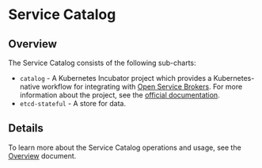 # Service Catalog

## Overview

The Service Catalog consists of the following sub-charts:

- `catalog` - A Kubernetes Incubator project which provides a Kubernetes-native workflow for integrating with [Open Service Brokers](https://www.openservicebrokerapi.org/). For more information about the project, see the [official documentation](https://github.com/kubernetes-incubator/service-catalog).
- `etcd-stateful` - A store for data.

## Details

To learn more about the Service Catalog operations and usage, see the [Overview](../../../../docs/service-catalog/docs/001-overview-service-catalog.md) document.
